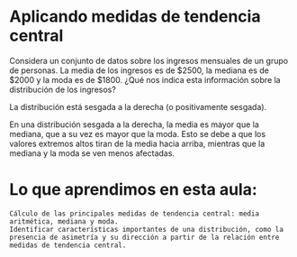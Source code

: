 # Aplicando medidas de tendencia central

Considera un conjunto de datos sobre los ingresos mensuales de un grupo de personas. La media de los ingresos es de $2500, la mediana es de $2000 y la moda es de $1800. ¿Qué nos indica esta información sobre la distribución de los ingresos?

La distribución está sesgada a la derecha (o positivamente sesgada).

En una distribución sesgada a la derecha, la media es mayor que la mediana, que a su vez es mayor que la moda. Esto se debe a que los valores extremos altos tiran de la media hacia arriba, mientras que la mediana y la moda se ven menos afectadas.

# Lo que aprendimos en esta aula:

    Cálculo de las principales medidas de tendencia central: media aritmética, mediana y moda.
    Identificar características importantes de una distribución, como la presencia de asimetría y su dirección a partir de la relación entre medidas de tendencia central.

